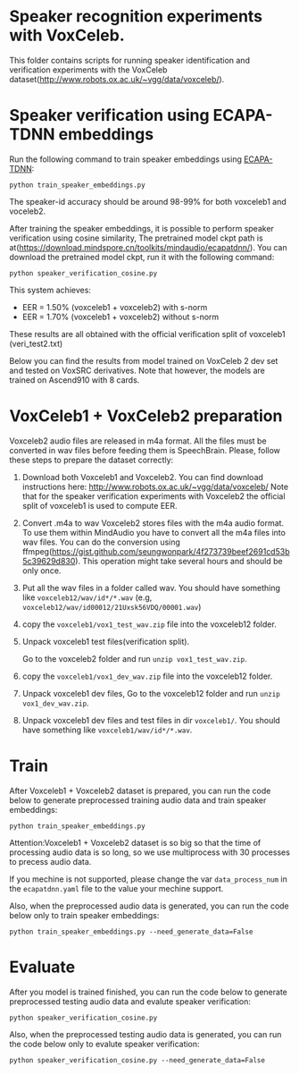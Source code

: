 # Speaker recognition experiments with VoxCeleb.
This folder contains scripts for running speaker identification and verification experiments with the VoxCeleb dataset(http://www.robots.ox.ac.uk/~vgg/data/voxceleb/).

# Speaker verification using ECAPA-TDNN embeddings
Run the following command to train speaker embeddings using [ECAPA-TDNN](https://arxiv.org/abs/2005.07143):

`python train_speaker_embeddings.py`

The speaker-id accuracy should be around 98-99% for both voxceleb1 and voceleb2.

After training the speaker embeddings, it is possible to perform speaker verification using cosine similarity, The pretrained model ckpt path is at(https://download.mindspore.cn/toolkits/mindaudio/ecapatdnn/). You can download the pretrained model ckpt, run it with the following command:

`python speaker_verification_cosine.py`

This system achieves:
- EER = 1.50% (voxceleb1 + voxceleb2) with s-norm
- EER = 1.70% (voxceleb1 + voxceleb2) without s-norm

These results are all obtained with the official verification split of voxceleb1 (veri\_test2.txt)

Below you can find the results from model trained on VoxCeleb 2 dev set and tested on VoxSRC derivatives. Note that however, the models are trained on Ascend910 with 8 cards.

# VoxCeleb1 + VoxCeleb2 preparation
Voxceleb2 audio files are released in m4a format. All the files must be converted in wav files before
feeding them is SpeechBrain. Please, follow these steps to prepare the dataset correctly:

1. Download both Voxceleb1 and Voxceleb2.
You can find download instructions here: http://www.robots.ox.ac.uk/~vgg/data/voxceleb/
Note that for the speaker verification experiments with Voxceleb2 the official split of voxceleb1 is used to compute EER.

2. Convert .m4a to wav
Voxceleb2 stores files with the m4a audio format. To use them within MindAudio you have to convert all the m4a files into wav files.
You can do the conversion using ffmpeg(https://gist.github.com/seungwonpark/4f273739beef2691cd53b5c39629d830). This operation might take several hours and should be only once.

2. Put all the wav files in a folder called wav. You should have something like `voxceleb12/wav/id*/*.wav` (e.g, `voxceleb12/wav/id00012/21Uxsk56VDQ/00001.wav`)

3. copy the `voxceleb1/vox1_test_wav.zip` file into the voxceleb12 folder.

4. Unpack voxceleb1 test files(verification split).

   Go to the voxceleb2 folder and run `unzip vox1_test_wav.zip`.

5. copy the `voxceleb1/vox1_dev_wav.zip` file into the voxceleb12 folder.

6. Unpack voxceleb1 dev files, Go to the voxceleb12 folder and run `unzip vox1_dev_wav.zip`.

7. Unpack voxceleb1 dev files and test files in dir `voxceleb1/`. You should have something like `voxceleb1/wav/id*/*.wav`.

# Train
After Voxceleb1 + Voxceleb2 dataset is prepared, you can run the code below to generate preprocessed training audio data and train speaker embeddings:

`python train_speaker_embeddings.py`

Attention:Voxceleb1 + Voxceleb2 dataset is so big so that the time of processing audio data is so long, so we use multiprocess with 30 processes to precess audio data.

If you mechine is not supported, please change the var `data_process_num` in the `ecapatdnn.yaml` file to the value your mechine support.

Also, when the preprocessed audio data is generated, you can run the code below only to train speaker embeddings:

`python train_speaker_embeddings.py --need_generate_data=False`

# Evaluate
After you model is trained finished,  you can run the code below to generate preprocessed testing audio data and evalute speaker verification:

`python speaker_verification_cosine.py`

Also, when the preprocessed testing audio data is generated, you can run the code below only to evalute speaker verification:

`python speaker_verification_cosine.py --need_generate_data=False`
